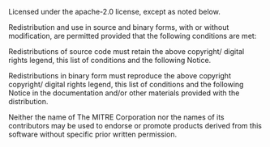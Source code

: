 Licensed under the apache-2.0 license, except as noted below.

Redistribution and use in source and binary forms, with or without modification, are permitted provided that the following conditions are met:

Redistributions of source code must retain the above copyright/ digital rights legend, this list of conditions and the following Notice.

Redistributions in binary form must reproduce the above copyright copyright/ digital rights legend, this list of conditions and the following Notice in the documentation and/or other materials provided with the distribution.

Neither the name of The MITRE Corporation nor the names of its contributors may be used to endorse or promote products derived from this software without specific prior written permission.

